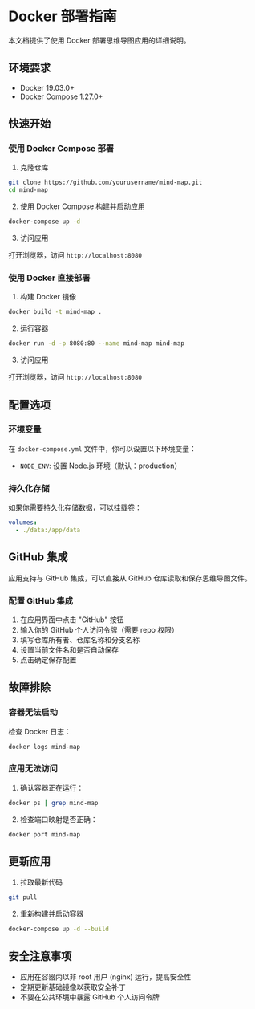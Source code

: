 # Docker 部署指南

本文档提供了使用 Docker 部署思维导图应用的详细说明。

## 环境要求

- Docker 19.03.0+
- Docker Compose 1.27.0+

## 快速开始

### 使用 Docker Compose 部署

1. 克隆仓库

```bash
git clone https://github.com/yourusername/mind-map.git
cd mind-map
```

2. 使用 Docker Compose 构建并启动应用

```bash
docker-compose up -d
```

3. 访问应用

打开浏览器，访问 `http://localhost:8080`

### 使用 Docker 直接部署

1. 构建 Docker 镜像

```bash
docker build -t mind-map .
```

2. 运行容器

```bash
docker run -d -p 8080:80 --name mind-map mind-map
```

3. 访问应用

打开浏览器，访问 `http://localhost:8080`

## 配置选项

### 环境变量

在 `docker-compose.yml` 文件中，你可以设置以下环境变量：

- `NODE_ENV`: 设置 Node.js 环境（默认：production）

### 持久化存储

如果你需要持久化存储数据，可以挂载卷：

```yaml
volumes:
  - ./data:/app/data
```

## GitHub 集成

应用支持与 GitHub 集成，可以直接从 GitHub 仓库读取和保存思维导图文件。

### 配置 GitHub 集成

1. 在应用界面中点击 "GitHub" 按钮
2. 输入你的 GitHub 个人访问令牌（需要 repo 权限）
3. 填写仓库所有者、仓库名称和分支名称
4. 设置当前文件名和是否自动保存
5. 点击确定保存配置

## 故障排除

### 容器无法启动

检查 Docker 日志：

```bash
docker logs mind-map
```

### 应用无法访问

1. 确认容器正在运行：

```bash
docker ps | grep mind-map
```

2. 检查端口映射是否正确：

```bash
docker port mind-map
```

## 更新应用

1. 拉取最新代码

```bash
git pull
```

2. 重新构建并启动容器

```bash
docker-compose up -d --build
```

## 安全注意事项

- 应用在容器内以非 root 用户 (nginx) 运行，提高安全性
- 定期更新基础镜像以获取安全补丁
- 不要在公共环境中暴露 GitHub 个人访问令牌